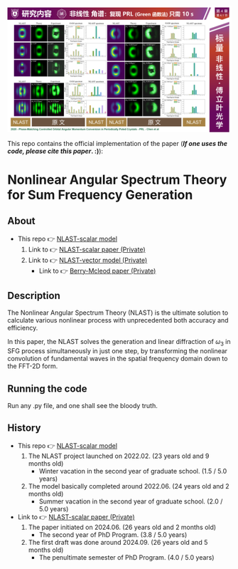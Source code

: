 ![fig](https://raw.githubusercontent.com/ChenZhu-Xie/NLAST/master/img/cover3.png)

This repo contains the official implementation of the paper (**_If one uses the code, please cite this paper_. :)**):

# Nonlinear Angular Spectrum Theory for Sum Frequency Generation
[^_^]: # (![illustration](Optica.jpg))
[>_>]: # (这个注释可分段，但似乎不能有 “图片链接格式”，上一个注释反之)
<!-- 这个 html 的注释，就既可以 图片链接 ![illustration](Optica.jpg)，又可以 分段 -->

## About
* This repo 👉 [NLAST-scalar model](https://github.com/ChenZhu-Xie/NLAST)
    1. Link to 👉 [NLAST-scalar paper (Private)](https://github.com/ChenZhu-Xie/NLAST_scalar_paper__private)
    2. Link to 👉 [NLAST-vector model (Private)](https://github.com/ChenZhu-Xie/NLAST_private)
        * Link to 👉 [Berry-Mcleod paper (Private)](https://github.com/ChenZhu-Xie/Berry_Mcleod_paper__private)

## Description
The Nonlinear Angular Spectrum Theory (NLAST) is the ultimate solution to calculate various nonlinear process with unprecedented both accuracy and efficiency.

In this paper, the NLAST solves the generation and linear diffraction of $\omega_3$ in SFG process simultaneously in just one step, by transforming the nonlinear convolution of fundamental waves in the spatial frequency domain down to the FFT-2D form.

## Running the code
Run any .py file, and one shall see the bloody truth.

## History
* This repo 👉 [NLAST-scalar model](https://github.com/ChenZhu-Xie/NLAST)
    1. The NLAST project launched on 2022.02. (23 years old and 9 months old)
        * Winter vacation in the second year of graduate school. (1.5 / 5.0 years)
    2. The model basically completed around 2022.06. (24 years old and 2 months old)
        * Summer vacation in the second year of graduate school. (2.0 / 5.0 years)
* Link to 👉 [NLAST-scalar paper (Private)](https://github.com/ChenZhu-Xie/NLAST_scalar_paper__private)
    1. The paper initiated on 2024.06. (26 years old and 2 months old)
        * The second year of PhD Program. (3.8 / 5.0 years)
    2. The first draft was done around 2024.09. (26 years old and 5 months old)
        * The penultimate semester of PhD Program. (4.0 / 5.0 years)